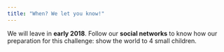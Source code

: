```yaml
---
title: "When? We let you know!"
---
```

We will leave in **early 2018**. Follow our **social networks** to know how our preparation for this challenge: show the world to 4 small children.
